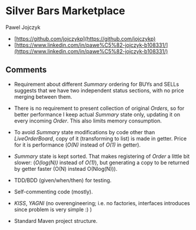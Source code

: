 # Silver Bars Marketplace

Pawel Jojczyk

* [https://github.com/jojczykp](https://github.com/jojczykp)
* [https://www.linkedin.com/in/pawe%C5%82-jojczyk-b108331/](https://www.linkedin.com/in/pawe%C5%82-jojczyk-b108331/)

## Comments

- Requirement about different _Summary_ ordering for BUYs and SELLs suggests that we have two independent status sections,
  with no price merging between them.

- There is no requirement to present collection of original _Orders_, so for better performance I keep actual _Summary_
  state only, updating it on every incoming _Order_. This also limits memory consumption.
  
- To avoid _Summary_ state modifications by code other than _LiveOrderBoard_, copy of it (transforming to list) is made in
  getter. Price for it is performance (_O(N)_ instead of _O(1)_ in getter).

- _Summary_ state is kept sorted. That makes registering of _Order_ a little bit slower: (_O(log(N))_ instead of _O(1)_), but
  generating a copy to be returned by getter faster (O(N) instead O(Nlog(N))).
  
- TDD/BDD (given/when/then) for testing.

- Self-commenting code (mostly).

- _KISS_, _YAGNI_ (no overengineering; i.e. no factories, interfaces introduces since problem is very simple :) )

- Standard Maven project structure.
